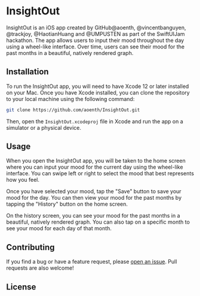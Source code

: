 # InsightOut

InsightOut is an iOS app created by GitHub@aoenth, @vincentbanguyen, @trackjoy, @HaotianHuang and @UMPUSTEN as part of the SwiftUIJam hackathon. The app allows users to input their mood throughout the day using a wheel-like interface. Over time, users can see their mood for the past months in a beautiful, natively rendered graph.

## Installation

To run the InsightOut app, you will need to have Xcode 12 or later installed on your Mac. Once you have Xcode installed, you can clone the repository to your local machine using the following command:

```bash
git clone https://github.com/aoenth/InsightOut.git
```

Then, open the `InsightOut.xcodeproj` file in Xcode and run the app on a simulator or a physical device.

## Usage

When you open the InsightOut app, you will be taken to the home screen where you can input your mood for the current day using the wheel-like interface. You can swipe left or right to select the mood that best represents how you feel.

Once you have selected your mood, tap the "Save" button to save your mood for the day. You can then view your mood for the past months by tapping the "History" button on the home screen.

On the history screen, you can see your mood for the past months in a beautiful, natively rendered graph. You can also tap on a specific month to see your mood for each day of that month.

## Contributing

If you find a bug or have a feature request, please [open an issue](https://github.com/aoenth/InsightOut/issues/new). Pull requests are also welcome!

## License
